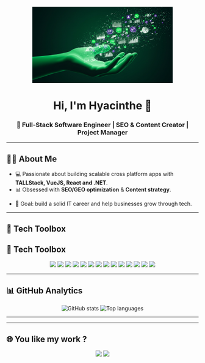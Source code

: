 <!-- Banner or Header -->
<p align="center">
  <img src="https://raw.githubusercontent.com/mbh00/assets/master/img/mbh1.jpg" height="200" alt="Banner showing Hyacinthe's tagline" />
</p>

<h1 align="center">Hi, I'm Hyacinthe 👋</h1>
<h3 align="center">🚀 Full-Stack Software Engineer | SEO & Content Creator | Project Manager</h3>

---

## 👨‍💻 About Me  

- 💻 Passionate about building scalable cross platform apps with **TALLStack, VueJS, React and .NET**.  
- 📊 Obsessed with **SEO/GEO optimization** & **Content strategy**.
<!--
- 🌍 Based in **Cameroon**, working remotely worldwide.  
- 📚 Running [**ExamBoot**](https://examboot.net) – an **AI-powered exam prep hub**.  -->
- 🎯 Goal: build a solid IT career and help businesses grow through tech.  

---

## 🧰 Tech Toolbox  

## 🧰 Tech Toolbox  

<p align="center">
  <a href="https://laravel.com/" target="_blank"><img src="https://img.shields.io/badge/Laravel-FF2D20?logo=laravel&logoColor=white" /></a>
  <a href="https://laravel-livewire.com/" target="_blank"><img src="https://img.shields.io/badge/Livewire-4E56A6?logo=livewire&logoColor=white" /></a>
  <a href="https://alpinejs.dev/" target="_blank"><img src="https://img.shields.io/badge/Alpine.js-8BC0D0?logo=alpinedotjs&logoColor=white" /></a>
  <a href="https://filamentphp.com/" target="_blank"><img src="https://img.shields.io/badge/FilamentPHP-E34F26?logo=laravel&logoColor=white" /></a>
  <a href="https://dotnet.microsoft.com/apps/aspnet/web-apps/blazor" target="_blank"><img src="https://img.shields.io/badge/Blazor-512BD4?logo=blazor&logoColor=white" /></a>
  <a href="https://www.python.org/" target="_blank"><img src="https://img.shields.io/badge/Python-3776AB?logo=python&logoColor=white" /></a>
  <a href="https://www.typescriptlang.org/" target="_blank"><img src="https://img.shields.io/badge/TypeScript-3178C6?logo=typescript&logoColor=white" /></a>
  <a href="https://tailwindcss.com/" target="_blank"><img src="https://img.shields.io/badge/TailwindCSS-38B2AC?logo=tailwindcss&logoColor=white" /></a>
  <a href="https://www.mysql.com/" target="_blank"><img src="https://img.shields.io/badge/MySQL-005C84?logo=mysql&logoColor=white" /></a>
  <a href="https://getbootstrap.com/" target="_blank"><img src="https://img.shields.io/badge/Bootstrap-7952B3?logo=bootstrap&logoColor=white" /></a>
  <a href="https://www.docker.com/" target="_blank"><img src="https://img.shields.io/badge/Docker-2496ED?logo=docker&logoColor=white" /></a>
  <a href="https://developers.google.com/search" target="_blank"><img src="https://img.shields.io/badge/SEO-4285F4?logo=google&logoColor=white" /></a>
  <a href="https://nextjs.org/" target="_blank"><img src="https://img.shields.io/badge/Next.js-000000?logo=nextdotjs&logoColor=white" /></a>
  <a href="https://inertiajs.com/" target="_blank"><img src="https://img.shields.io/badge/Inertia.js-9553E9?logo=javascript&logoColor=white" /></a>
</p>


---

## 📊 GitHub Analytics  

<p align="center">
  <img src="https://githubreadmestats-blue.vercel.app/api?username=mbh00&show_icons=true&theme=radical" alt="GitHub stats" height="165" />
  <img src="https://githubreadmestats-blue.vercel.app/api/top-langs/?username=mbh00&layout=compact&theme=radical" alt="Top languages" height="165" />
</p>

---
<!--
## 🚀 Featured Projects  

- 🔗 [**ExamBoot**](https://github.com/yourusername/eee) – AI-powered exam prep platform.  
- 📖 [**CornerLib**](https://github.com/yourusername/eee) – Digital library explorer.  
- 🌐 [**Markets Times**](https://github.com/yourusername/eee) – Stock & finance insights platform.  
 -->
---

## 🌐 You like my work ?

<p align="center">
  <a href="https://www.linkedin.com/in/yourprofile"><img src="https://img.shields.io/badge/LinkedIn-0A66C2?style=for-the-badge&logo=linkedin&logoColor=white" /></a>
  <a href="https://twitter.com/yourhandle"><img src="https://img.shields.io/badge/Twitter-1DA1F2?style=for-the-badge&logo=twitter&logoColor=white" /></a>
</p>
